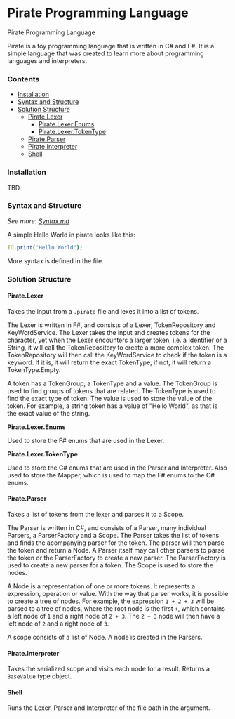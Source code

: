 # Pirate Programming Language

Pirate Programming Language

Pirate is a toy programming language that is written in C# and F#. It is a simple language that was created to learn more about programming languages and interpreters.

### Contents

* [Installation](./#installation)
* [Syntax and Structure](./#syntax-and-structure)
* [Solution Structure](./#solution-structure)
  * [Pirate.Lexer](./#piratelexer)
    * [Pirate.Lexer.Enums](./#piratelexerenums)
    * [Pirate.Lexer.TokenType](./#piratelexertokentype)
  * [Pirate.Parser](./#pirateparser)
  * [Pirate.Interpreter](./#pirateinterpreter)
  * [Shell](./#shell)

### Installation

TBD

### Syntax and Structure
*See more: [Syntax.md](./Usage/syntax.md)*

A simple Hello World in pirate looks like this:

```nim
IO.print("Hello World");
```

More syntax is defined in the  file.

### Solution Structure

#### Pirate.Lexer


Takes the input from a `.pirate` file and lexes it into a list of tokens.

The Lexer is written in F#, and consists of a Lexer, TokenRepository and KeyWordService. The Lexer takes the input and creates tokens for the character, yet when the Lexer encounters a larger token, i.e. a Identifier or a String, it will call the TokenRepository to create a more complex token. The TokenRepository will then call the KeyWordService to check if the token is a keyword. If it is, it will return the exact TokenType, if not, it will return a TokenType.Empty.

A token has a TokenGroup, a TokenType and a value. The TokenGroup is used to find groups of tokens that are related. The TokenType is used to find the exact type of token. The value is used to store the value of the token. For example, a string token has a value of "Hello World", as that is the exact value of the string.

**Pirate.Lexer.Enums**

Used to store the F# enums that are used in the Lexer.

**Pirate.Lexer.TokenType**

Used to store the C# enums that are used in the Parser and Interpreter. Also used to store the Mapper, which is used to map the F# enums to the C# enums.

#### Pirate.Parser

Takes a list of tokens from the lexer and parses it to a Scope.

The Parser is written in C#, and consists of a Parser, many individual Parsers, a ParserFactory and a Scope. The Parser takes the list of tokens and finds the acompanying parser for the token. The parser will then parse the token and return a Node. A Parser itself may call other parsers to parse the token or the ParserFactory to create a new parser. The ParserFactory is used to create a new parser for a token. The Scope is used to store the nodes.

A Node is a representation of one or more tokens. It represents a expression, operation or value. With the way that parser works, it is possible to create a tree of nodes. For example, the expression `1 + 2 + 3` will be parsed to a tree of nodes, where the root node is the first `+`, which contains a left node of `1` and a right node of `2 + 3`. The `2 + 3` node will then have a left node of `2` and a right node of `3`.

A scope consists of a list of Node. A node is created in the Parsers.

#### Pirate.Interpreter

Takes the serialized scope and visits each node for a result. Returns a `BaseValue` type object.

#### Shell

Runs the Lexer, Parser and Interpreter of the file path in the argument.

